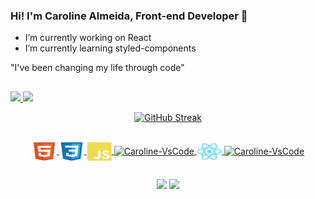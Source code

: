 ### Hi! I'm Caroline Almeida, Front-end Developer 👋

- I’m currently working on React
- I’m currently learning styled-components

"I've been changing my life through code"

##

<div style="display: inline" align="center" >
    <a href="https://github.com/devcarolinealmeida">
    <img height="160em" src="https://github-readme-stats.vercel.app/api?username=devcarolinealmeida&show_icons=true&theme=tokyonight&include_all_commits=true&count_private=true"/>
    <img height="160em" src="https://github-readme-stats.vercel.app/api/top-langs/?username=devcarolinealmeida&layout=compact&langs_count=7&theme=tokyonight"/>
</div>

<div align="center" width ="160em" height="160em">

[![GitHub Streak](https://github-readme-streak-stats.herokuapp.com?user=devcarolinealmeida&theme=tokyonight&date_format=j%20M%5B%20Y%5D)](https://git.io/streak-stats)

</div>
  
  
<div align="center" style="display: inline_block"><br>
    <a href="https://developer.mozilla.org/docs/Web/HTML" target="_blank" rel="noreferrer">
       <img align="center" alt="Caroline-HTML" height="30" width="40" src="https://raw.githubusercontent.com/devicons/devicon/master/icons/html5/html5-original.svg">
    </a>
  <a href="https://developer.mozilla.org/docs/Web/CSS" target="_blank" rel="noreferrer">
      <img align="center" alt="Caroline-CSS" height="30" width="40" src="https://raw.githubusercontent.com/devicons/devicon/master/icons/css3/css3-original.svg">
    </a>
  <a href="https://www.javascript.com" target="_blank" rel="noreferrer">
      <img align="center" alt="Caroline-Js" height="30" width="40" src="https://raw.githubusercontent.com/devicons/devicon/master/icons/javascript/javascript-plain.svg">
    </a>
    <a href="https://getbootstrap.com/" target="_blank" rel="noreferrer">
      <img align="center" alt="Caroline-VsCode" height="30" width="40" src="https://cdn.jsdelivr.net/gh/devicons/devicon/icons/bootstrap/bootstrap-original.svg"  </a>
  <a href="https://pt-br.reactjs.org" target="_blank" rel="noreferrer">
      <img align="center" alt="Caroline-React" height="30" width="40" src="https://raw.githubusercontent.com/devicons/devicon/master/icons/react/react-original.svg">
    </a>
  <a href="https://code.visualstudio.com" target="_blank" rel="noreferrer">
      <img align="center" alt="Caroline-VsCode" height="30" width="40" src="https://cdn.jsdelivr.net/gh/devicons/devicon/icons/vscode/vscode-original.svg"      </a>
      
 </div>
  
  ##
 
<div align="center">
  <a href = "mailto:carolineitalia85@gmail.com"><img src="https://img.shields.io/badge/-Gmail-D14836?style=for-the-badge&logo=gmail&logoColor=white" target="_blank"></a>
  <a href="https://www.linkedin.com/in/devcaroline" target="_blank"><img src="https://img.shields.io/badge/-LinkedIn-%230077B5?style=for-the-badge&logo=linkedin&logoColor=white" target="_blank"></a> 
</div>


